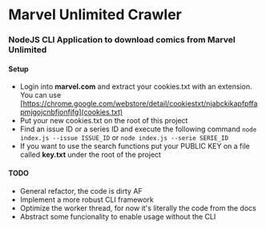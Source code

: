 # Marvel Unlimited Crawler

### NodeJS CLI Application to download comics from Marvel Unlimited

#### Setup

- Login into **marvel.com** and extract your cookies.txt with an extension. You can use [https://chrome.google.com/webstore/detail/cookiestxt/njabckikapfpffapmjgojcnbfjonfjfg](cookies.txt)
- Put your new cookies.txt on the root of this project
- Find an issue ID or a series ID and execute the following command `node index.js --issue ISSUE_ID` or `node index.js --serie SERIE_ID`
- If you want to use the search functions put your PUBLIC KEY on a file called **key.txt** under the root of the project

#### TODO

- General refactor, the code is dirty AF
- Implement a more robust CLI framework
- Optimize the worker thread, for now it's literally the code from the docs
- Abstract some funcionality to enable usage without the CLI

